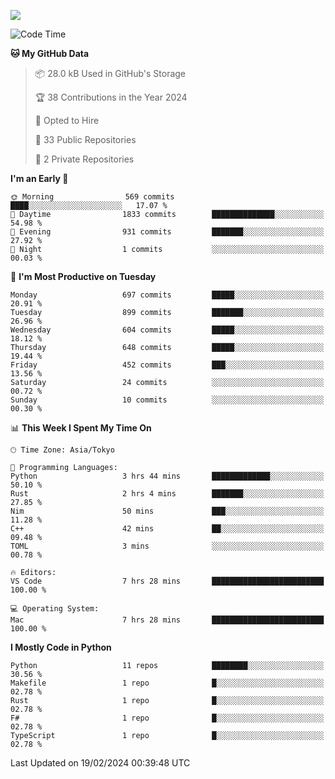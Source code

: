 ![](https://komarev.com/ghpvc/?username=kitagawa-hr)

<!--START_SECTION:waka-->
![Code Time](http://img.shields.io/badge/Code%20Time-790%20hrs%2053%20mins-blue)

**🐱 My GitHub Data** 

> 📦 28.0 kB Used in GitHub's Storage 
 > 
> 🏆 38 Contributions in the Year 2024
 > 
> 💼 Opted to Hire
 > 
> 📜 33 Public Repositories 
 > 
> 🔑 2 Private Repositories 
 > 
**I'm an Early 🐤** 

```text
🌞 Morning                569 commits         ████░░░░░░░░░░░░░░░░░░░░░   17.07 % 
🌆 Daytime                1833 commits        ██████████████░░░░░░░░░░░   54.98 % 
🌃 Evening                931 commits         ███████░░░░░░░░░░░░░░░░░░   27.92 % 
🌙 Night                  1 commits           ░░░░░░░░░░░░░░░░░░░░░░░░░   00.03 % 
```
📅 **I'm Most Productive on Tuesday** 

```text
Monday                   697 commits         █████░░░░░░░░░░░░░░░░░░░░   20.91 % 
Tuesday                  899 commits         ███████░░░░░░░░░░░░░░░░░░   26.96 % 
Wednesday                604 commits         █████░░░░░░░░░░░░░░░░░░░░   18.12 % 
Thursday                 648 commits         █████░░░░░░░░░░░░░░░░░░░░   19.44 % 
Friday                   452 commits         ███░░░░░░░░░░░░░░░░░░░░░░   13.56 % 
Saturday                 24 commits          ░░░░░░░░░░░░░░░░░░░░░░░░░   00.72 % 
Sunday                   10 commits          ░░░░░░░░░░░░░░░░░░░░░░░░░   00.30 % 
```


📊 **This Week I Spent My Time On** 

```text
🕑︎ Time Zone: Asia/Tokyo

💬 Programming Languages: 
Python                   3 hrs 44 mins       █████████████░░░░░░░░░░░░   50.10 % 
Rust                     2 hrs 4 mins        ███████░░░░░░░░░░░░░░░░░░   27.85 % 
Nim                      50 mins             ███░░░░░░░░░░░░░░░░░░░░░░   11.28 % 
C++                      42 mins             ██░░░░░░░░░░░░░░░░░░░░░░░   09.48 % 
TOML                     3 mins              ░░░░░░░░░░░░░░░░░░░░░░░░░   00.78 % 

🔥 Editors: 
VS Code                  7 hrs 28 mins       █████████████████████████   100.00 % 

💻 Operating System: 
Mac                      7 hrs 28 mins       █████████████████████████   100.00 % 
```

**I Mostly Code in Python** 

```text
Python                   11 repos            ████████░░░░░░░░░░░░░░░░░   30.56 % 
Makefile                 1 repo              █░░░░░░░░░░░░░░░░░░░░░░░░   02.78 % 
Rust                     1 repo              █░░░░░░░░░░░░░░░░░░░░░░░░   02.78 % 
F#                       1 repo              █░░░░░░░░░░░░░░░░░░░░░░░░   02.78 % 
TypeScript               1 repo              █░░░░░░░░░░░░░░░░░░░░░░░░   02.78 % 
```




 Last Updated on 19/02/2024 00:39:48 UTC
<!--END_SECTION:waka-->
